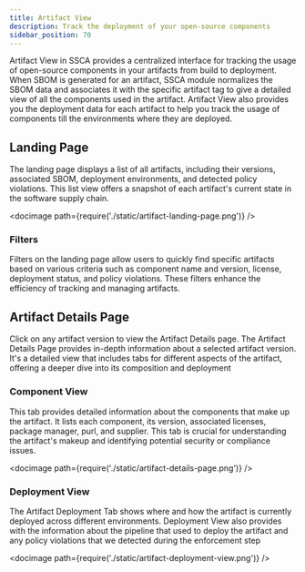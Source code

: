 ```yaml
---
title: Artifact View
description: Track the deployment of your open-source components
sidebar_position: 70
---
```


Artifact View in SSCA provides a centralized interface for tracking the usage of open-source components in your artifacts from build to deployment. When SBOM is generated for an artifact, SSCA module normalizes the SBOM data and associates it with the specific artifact tag to give a detailed view of all the components used in the artifact. Artifact View also provides you the deployment data for each artifact to help you track the usage of components till the environments where they are deployed.



## Landing Page

The landing page displays a list of all artifacts, including their versions, associated SBOM, deployment environments, and detected policy violations. This list view offers a snapshot of each artifact's current state in the software supply chain.


<docimage path={require('./static/artifact-landing-page.png')} />



### Filters

Filters on the landing page allow users to quickly find specific artifacts based on various criteria such as component name and version, license, deployment status, and policy violations. These filters enhance the efficiency of tracking and managing artifacts.

 


## Artifact Details Page

Click on any artifact version to view the Artifact Details page. The Artifact Details Page provides in-depth information about a selected artifact version. It's a detailed view that includes tabs for different aspects of the artifact, offering a deeper dive into its composition and deployment


### Component View

This tab provides detailed information about the components that make up the artifact. It lists each component, its version, associated licenses, package manager, purl, and supplier. This tab is crucial for understanding the artifact's makeup and identifying potential security or compliance issues.

 
 <docimage path={require('./static/artifact-details-page.png')} />



### Deployment View

The Artifact Deployment Tab shows where and how the artifact is currently deployed across different environments. Deployment View also provides with the information about the pipeline that used to deploy the artifact and any policy violations that we detected during the enforcement step


<docimage path={require('./static/artifact-deployment-view.png')} />


 

 